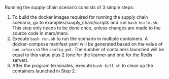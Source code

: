 Running the supply chain scenario consists of 3 simple steps:

1. To build the docker images required for running the supply chain scenario, go to examples/suuply_chain/scripts and run ```bash build.sh```. This step only needs to be done once, unless changes are made to the source code in maro/maro.
2. Execute ```bash run.sh``` to run the scenario in multiple containers. A docker-compose manifest yaml will be generated based on the value of ```num_actors``` in the ```config.yml```. The number of containers launched will be equal to this value plus 2 (one for the learner and one for the Redis server).
3. After the program terminates, execute ```bash kill.sh``` to clean up the containers launched in Step 2.